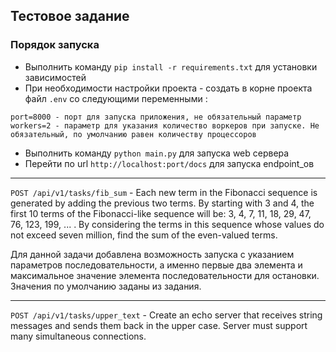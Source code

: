 ## Тестовое задание

### Порядок запуска

- Выполнить команду `pip install -r requirements.txt` для установки зависимостей 
- При необходимости настройки проекта - создать в корне проекта файл `.env` со следующими переменными :
```
port=8000 - порт для запуска приложения, не обязательный параметр
workers=2 - параметр для указания количество воркеров при запуске. Не обязательный, по умолчанию равен количеству процессоров
```
- Выполнить команду `python main.py` для запуска web сервера
- Перейти по url `http://localhost:port/docs` для запуска endpoint_ов

---

`POST /api/v1/tasks/fib_sum` - Each new term in the Fibonacci sequence is generated by adding the previous two terms. By starting with 3 and 4, the first 10 terms of the Fibonacci-like sequence will be: 3, 4, 7, 11, 18, 29, 47, 76, 123, 199, ... . By considering the terms in this sequence whose values do not exceed seven million, find the sum of the even-valued terms.

Для данной задачи добавлена возможность запуска с указанием параметров последовательности, а именно первые два элемента и максимальное значение элемента последовательности для остановки. Значения по умолчанию заданы из задания.

---

`POST /api/v1/tasks/upper_text` - Create an echo server that receives string messages and sends them back in the upper case. Server must support many simultaneous connections.

